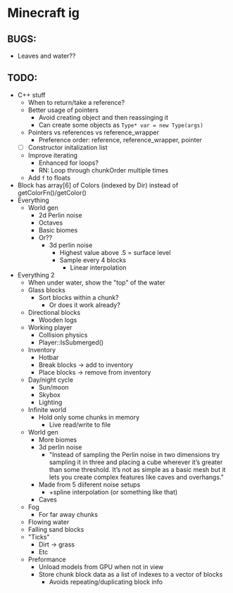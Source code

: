 # Minecraft ig

## BUGS:

- Leaves and water??

## TODO:

- C++ stuff
	- When to return/take a reference?
	- Better usage of pointers
		- Avoid creating object and then reassinging it
		- Can create some objects as `Type* var = new Type(args)`
	- Pointers vs references vs reference_wrapper
        - Preference order: reference, reference_wrapper, pointer
    - [ ] Constructor initalization list
	- Improve iterating
		- Enhanced for loops?
		- RN: Loop through chunkOrder multiple times
	- Add `f` to floats
- Block has array[6] of Colors (indexed by Dir) instead of getColorFn()/getColor()
- Everything
	- World gen
		- 2d Perlin noise
		- Octaves
		- Basic biomes
		- Or??
			- 3d perlin noise
				- Highest value above .5 = surface level
				- Sample every 4 blocks
					- Linear interpolation
- Everything 2
    - When under water, show the "top" of the water
	- Glass blocks
		- Sort blocks within a chunk?
			- Or does it work already?
	- Directional blocks
		- Wooden logs
	- Working player
		- Collision physics
		- Player::IsSubmerged()
	- Inventory
		- Hotbar
		- Break blocks -> add to inventory
		- Place blocks -> remove from inventory
	- Day/night cycle
		- Sun/moon
		- Skybox
		- Lighting
	- Infinite world
		- Hold only some chunks in memory
			- Live read/write to file
	- World gen
		- More biomes
        - 3d perlin noise
			- "Instead of sampling the Perlin noise in two dimensions try sampling it in three and placing a cube wherever it’s greater than some threshold. It’s not as simple as a basic mesh but it lets you create complex features like caves and overhangs."
        - Made from 5 diiferent noise setups
            - +spline interpolation (or something like that)
        - Caves
	- Fog
		- For far away chunks
	- Flowing water
	- Falling sand blocks
	- "Ticks"
		- Dirt -> grass
		- Etc
	- Preformance
		- Unload models from GPU when not in view
		- Store chunk block data as a list of indexes to a vector of blocks
			- Avoids repeating/duplicating block info
